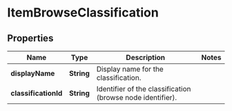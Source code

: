 
# ItemBrowseClassification

## Properties
Name | Type | Description | Notes
------------ | ------------- | ------------- | -------------
**displayName** | **String** | Display name for the classification. | 
**classificationId** | **String** | Identifier of the classification (browse node identifier). | 



